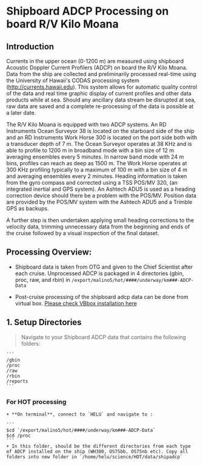 # Shipboard ADCP Processing on board R/V Kilo Moana

## Introduction

Currents in the upper ocean (0-1200 m) are measured using shipboard Acoustic Doppler Current Profilers (ADCP) on board the R/V Kilo Moana.  Data from the ship are collected and preliminarily processed real-time using the University of Hawaii's CODAS processing system (http://currents.hawaii.edu).  This system allows for automatic quality control of the data and real time graphic display of current profiles and other data products while at sea.  Should any ancillary data stream be disrupted at sea, raw data are saved and a complete re-processing of the data is possible at a later date. 

The R/V Kilo Moana is equipped with two ADCP systems.  An RD Instruments Ocean Surveyor 38 is located on the starboard side of the ship and an RD Instruments Work Horse 300 is located on the port side both with a transducer depth of 7 m.  The Ocean Surveyor operates at 38 KHz and is able to profile to 1200 m in broadband mode with a bin size of 12 m averaging ensembles every 5 minutes.  In narrow band mode with 24 m bins, profiles can reach as deep as 1500 m. The Work Horse operates at 300 KHz profiling typically to a maximum of 100 m with a bin size of 4 m and averaging ensembles every 2 minutes.  Heading information is taken from the gyro compass and corrected using a TSS POS/MV 320, (an integrated inertial and GPS system).  An Ashtech ADU5 is used as a heading correction device should there be a problem with the POS/MV.  Position data are provided by the POS/MV system with the Ashtech ADU5 and a Trimble GPS as backups.

A further step is then undertaken applying small heading corrections to the velocity data, trimming unnecessary data from the beginning and ends of the cruise followed by a visual inspection of the final dataset.  


## Processing Overview:

- Shipboard data is taken from OTG and given to the Chief Scientist after each cruise.
Unprocessed ADCP is packaged in 4 directories (gbin, proc, raw, and rbin) in 
`/export/malino5/hot/####/underway/km###-ADCP-Data`

- Post-cruise processing of the shipboard adcp data can be done from virtual box.
[Please check VBbox installation here](https://currents.soest.hawaii.edu/docs/adcp_doc/codas_setup/virtual_computer/index.html)

## 1. Setup Directories

> Navigate to your Shipboard ADCP data that contains the following folders:

    ```
    /gbin
    /proc
    /raw
    /rbin
    /reports
    ```

### For HOT processing

    + **On terminal**, connect to `HELU` and navigate to :

    ```
    $cd `/export/malino5/hot/####/underway/km###-ADCP-Data` 
    $cd /proc
    ```
    + In this folder, should be the different directories from each type of ADCP installed on the ship (WH300, OS75bb, OS75nb etc). Copy all folders into new folder in `/home/helu/science/HOT/data/shipadcp` 
    
